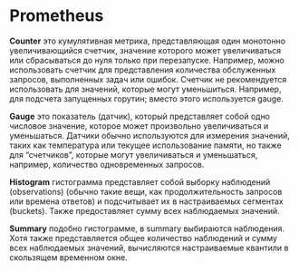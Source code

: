 # Prometheus


**Counter** 
это кумулятивная метрика, представляющая один монотонно увеличивающийся счетчик, значение которого может увеличиваться или сбрасываться до нуля только при перезапуске. Например, можно использовать счетчик для представления количества обслуженных запросов, выполненных задач или ошибок. Счетчик не рекомендуется использовать для значений, которые могут уменьшиться. Например, для подсчета запущенных горутин; вместо этого используется gauge.

**Gauge** 
это показатель (датчик), который представляет собой одно числовое значение, которое может произвольно увеличиваться и уменьшаться. Датчики обычно используются для измерения значений, таких как температура или текущее использование памяти, но также для “счетчиков”, которые могут увеличиваться и уменьшаться, например, количество одновременных запросов.

**Histogram** 
гистограмма представляет собой выборку наблюдений (observations) (обычно такие вещи, как продолжительность запросов или времена ответов) и подсчитывает их в настраиваемых сегментах (buckets). Также предоставляет сумму всех наблюдаемых значений.

**Summary** 
подобно гистограмме, в summary выбираются наблюдения. Хотя также представляется общее количество наблюдений и сумму всех наблюдаемых значений, вычисляются настраиваемые квантили в скользящем временном окне.

